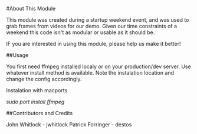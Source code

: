 #About This Module

This module was created during a startup weekend event, and was used to grab frames from videos for our demo. Given our time constraints of a weekend this code isn't as modular or usable as it should be.

IF you are interested in using this module, please help us make it better!

##Usage

You first need ffmpeg installed localy or on your production/dev server. Use whatever install method is available. Note the instalation location and change the config accordingly.

Instalation with macports

*sudo port install ffmpeg*

##Contributors and Credits

John Whitlock - jwhitlock
Patrick Forringer - destos